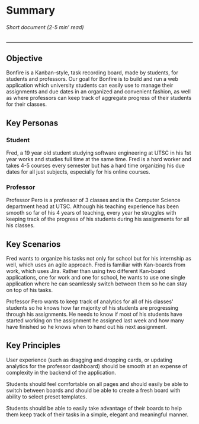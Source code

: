 
# Summary
###### *Short document (2-5 min’ read)*
<hr>

## Objective

Bonfire is a Kanban-style, task recording board, made by students, for students and professors. Our goal for Bonfire is to build and run a web application which university students can easily use to manage their assignments and due dates in an organized and convenient fashion, as well as where professors can keep track of aggregate progress of their students for their classes.

## Key Personas

### Student

Fred, a 19 year old student studying software engineering at UTSC in his 1st year works and studies full time at the same time. Fred is a hard worker and takes 4-5 courses every semester but has a hard time organizing his due dates for all just subjects, especially for his online courses.


### Professor

Professor Pero is a professor of 3 classes and is the Computer Science department head at UTSC. Although his teaching experience has been smooth so far of his 4 years of teaching, every year he struggles with keeping track of the progress of his students during his assignments for all his classes.

## Key Scenarios

Fred wants to organize his tasks not only for school but for his internship as well, which uses an agile approach. Fred is familiar with Kan-boards from work, which uses Jira. Rather than using two different Kan-board applications, one for work and one for school, he wants to use one single application where he can seamlessly switch between them so he can stay on top of his tasks.

Professor Pero wants to keep track of analytics for all of his classes' students so he knows how far majority of his students are progressing through his assignments. He needs to know if most of his students have started working on the assignment he assigned last week and how many have finished so he knows when to hand out his next assignment.

## Key Principles

User experience (such as dragging and dropping cards, or updating analytics for the professor dashboard) should be smooth at an expense of complexity in the backend of the application.

Students should feel comfortable on all pages and should easily be able to switch between boards and should be able to create a fresh board with ability to select preset templates.

Students should be able to easily take advantage of their boards to help them keep track of their tasks in a simple, elegant and meaningful manner.
